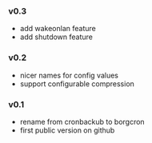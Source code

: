 ### v0.3

* add wakeonlan feature
* add shutdown feature

### v0.2

* nicer names for config values
* support configurable compression 

### v0.1

* rename from cronbackub to borgcron
* first public version on github
